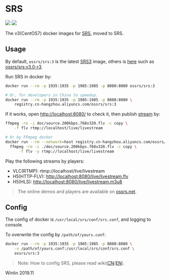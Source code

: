 # SRS

![](http://ossrs.net:8000/gif/v1/sls.gif?site=github.com&path=/docker/v3)
[![](https://cloud.githubusercontent.com/assets/2777660/22814959/c51cbe72-ef92-11e6-81cc-32b657b285d5.png)](https://github.com/ossrs/srs/wiki/v1_CN_Contact#wechat)

The v3(CentOS7) docker images for [SRS](https://github.com/ossrs/srs), moved to SRS.

<a name="srs3"></a>
<a name="usage"></a>
## Usage

By default, `ossrs/srs:3` is the latest [SRS3](https://github.com/ossrs/srs/tree/3.0release) image, 
others is [here](https://github.com/ossrs/srs/tags) such as [ossrs/srs:v3.0-r3](https://github.com/ossrs/srs/releases/tag/v3.0-r3).

Run SRS in docker by:

```bash
docker run --rm -p 1935:1935 -p 1985:1985 -p 8080:8080 ossrs/srs:3

# Or, for developers in China to speedup.
docker run --rm -p 1935:1935 -p 1985:1985 -p 8080:8080 \
    registry.cn-hangzhou.aliyuncs.com/ossrs/srs:3
```

If it works, open [http://localhost:8080/](http://localhost:8080/) to check it, then publish
[stream](https://github.com/ossrs/srs/blob/3.0release/trunk/doc/source.200kbps.768x320.flv) by:

```bash
ffmpeg -re -i doc/source.200kbps.768x320.flv -c copy \
    -f flv rtmp://localhost/live/livestream

# Or by FFmpeg docker
docker run --rm --network=host registry.cn-hangzhou.aliyuncs.com/ossrs/srs:encoder \
  ffmpeg -re -i ./doc/source.200kbps.768x320.flv -c copy \
      -f flv -y rtmp://localhost/live/livestream
```

Play the following streams by players:

* VLC(RTMP): rtmp://localhost/live/livestream
* H5(HTTP-FLV): [http://localhost:8080/live/livestream.flv](http://localhost:8080/players/srs_player.html?autostart=true&stream=livestream.flv&port=8080&schema=http)
* H5(HLS): [http://localhost:8080/live/livestream.m3u8](http://localhost:8080/players/srs_player.html?autostart=true&stream=livestream.m3u8&port=8080&schema=http)

> The online demos and players are available on [ossrs.net](https://ossrs.net).

## Config

The config of docker is `/usr/local/srs/conf/srs.conf`, and logging to console.

To overwrite the config by `/path/of/yours.conf`:

```bash
docker run --rm -p 1935:1935 -p 1985:1985 -p 8080:8080 \
    -v /path/of/yours.conf:/usr/local/srs/conf/srs.conf \
    ossrs/srs:3
```

> Note: How to config SRS, please read wiki([CN](https://github.com/ossrs/srs/wiki/v3_CN_Home)/[EN](https://github.com/ossrs/srs/wiki/v3_EN_Home)).

Winlin 2019.11
